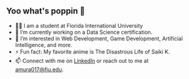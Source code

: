 ## Yoo what's poppin 👋
- 👨‍🎓 I am a student at Florida International University
- 🔭 I’m currently working on a Data Science certification.
- 🌱 I’m interested in Web Development, Game Development, Artificial Intelligence, and more.
- ⚡ Fun fact: My favorite anime is The Disastrous Life of Saiki K.
- 📫 Connect with me on [LinkedIn](https://www.linkedin.com/in/amrit-murali/) or reach out to me at amura017@fiu.edu.

<!--
**AmritMurali/AmritMurali** is a ✨ _special_ ✨ repository because its `README.md` (this file) appears on your GitHub profile.

Here are some ideas to get you started:

- 🔭 I’m currently working on ...
- 🌱 I’m currently learning ...
- 👯 I’m looking to collaborate on ...
- 🤔 I’m looking for help with ...
- 💬 Ask me about ...
- 📫 How to reach me: ...
- 😄 Pronouns: ...
- ⚡ Fun fact: ...
-->
